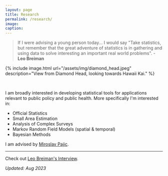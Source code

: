 ```yaml
---
layout: page
title: Research
permalink: /research/
image:
caption:
---
```



> If I were advising a young person today... I would say "Take statistics, but remember that the great adventure of statistics is in gathering and using data to solve interesting an important real world problems".  - **Leo Breiman**

{% include image.html url="/assets/img/diamond_head.jpeg" description="View from Diamond Head, looking towards Hawaii Kai." %}

<br />

I am broadly interested in developing statistical tools for applications relevant to public policy and public health.
More specifically I'm interested in:

* Official Statistics
* Small Area Estimation
* Analysis of Complex Surveys
* Markov Random Field Models (spatial & temporal)
* Bayesian Methods

I am advised by [Miroslav Pajic](https://scholar.google.com/citations?hl=en&user=Fbn21-8AAAAJ&view_op=list_works&sortby=pubdate).

***

Check out [Leo Breiman's Interview](https://projecteuclid.org/download/pdf_1/euclid.ss/1009213290).

*Updated: Aug 2023*
